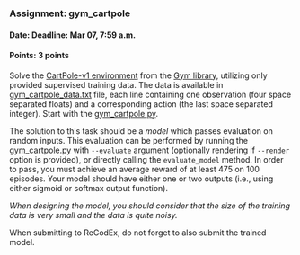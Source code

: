 ### Assignment: gym_cartpole
#### Date: Deadline: Mar 07, 7:59 a.m.
#### Points: 3 points

Solve the [CartPole-v1 environment](https://www.gymlibrary.ml/environments/classic_control/cart_pole/)
from the [Gym library](https://www.gymlibrary.ml/), utilizing only provided supervised
training data. The data is available in
[gym_cartpole_data.txt](https://github.com/ufal/npfl114/tree/master/labs/02/gym_cartpole_data.txt)
file, each line containing one observation (four space separated floats) and
a corresponding action (the last space separated integer). Start with the
[gym_cartpole.py](https://github.com/ufal/npfl114/tree/master/labs/02/gym_cartpole.py).

The solution to this task should be a _model_ which passes evaluation on random
inputs. This evaluation can be performed by running the
[gym_cartpole.py](https://github.com/ufal/npfl114/tree/master/labs/02/gym_cartpole.py)
with `--evaluate` argument (optionally rendering if `--render` option is
provided), or directly calling the `evaluate_model` method. In order to pass,
you must achieve an average reward of at least 475 on 100 episodes. Your model
should have either one or two outputs (i.e., using either sigmoid or softmax
output function).

_When designing the model, you should consider that the size of the training
data is very small and the data is quite noisy._

When submitting to ReCodEx, do not forget to also submit the trained
model.
